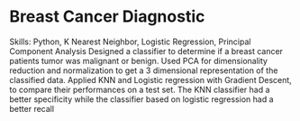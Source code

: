 # Breast Cancer Diagnostic
Skills: Python, K Nearest Neighbor, Logistic Regression, Principal Component Analysis
Designed a classifier to determine if a breast cancer patients tumor was malignant or benign. Used PCA for dimensionality reduction and normalization to get a 3 dimensional representation of the classified data. Applied KNN and Logistic regression with Gradient Descent, to compare their performances on a test set. The KNN classifier had a better specificity while the classifier based on logistic regression had a better recall
